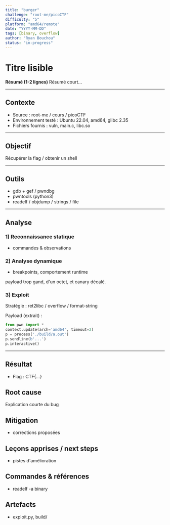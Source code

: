 ```yaml
---
title: "burger"
challenge: "root-me/picoCTF"
difficulty: "5"
platform: "amd64/remote"
date: "YYYY-MM-DD"
tags: [binary, overflow]
author: "Ryan Bouchou"
status: "in-progress"
---
```


# Titre lisible

**Résumé (1-2 lignes)**
Résumé court...

---

## Contexte

- Source : root-me / cours / picoCTF
- Environnement testé : Ubuntu 22.04, amd64, glibc 2.35
- Fichiers fournis : vuln, main.c, libc.so

---

## Objectif

Récupérer la flag / obtenir un shell

---

## Outils

- gdb + gef / pwndbg
- pwntools (python3)
- readelf / objdump / strings / file

---

## Analyse

### 1) Reconnaissance statique

- commandes & observations

### 2) Analyse dynamique

- breakpoints, comportement runtime

payload trop gand, d'un octet, et canary décalé.

### 3) Exploit

Stratégie : ret2libc / overflow / format-string

Payload (extrait) :

```py
from pwn import *
context.update(arch='amd64', timeout=2)
p = process('./build/a.out')
p.sendline(b'...')
p.interactive()
```

---

## Résultat

- Flag : CTF{...}

## Root cause

Explication courte du bug

## Mitigation

- corrections proposées

## Leçons apprises / next steps

- pistes d'amélioration

## Commandes & références

- readelf -a binary

## Artefacts

- exploit.py, build/
